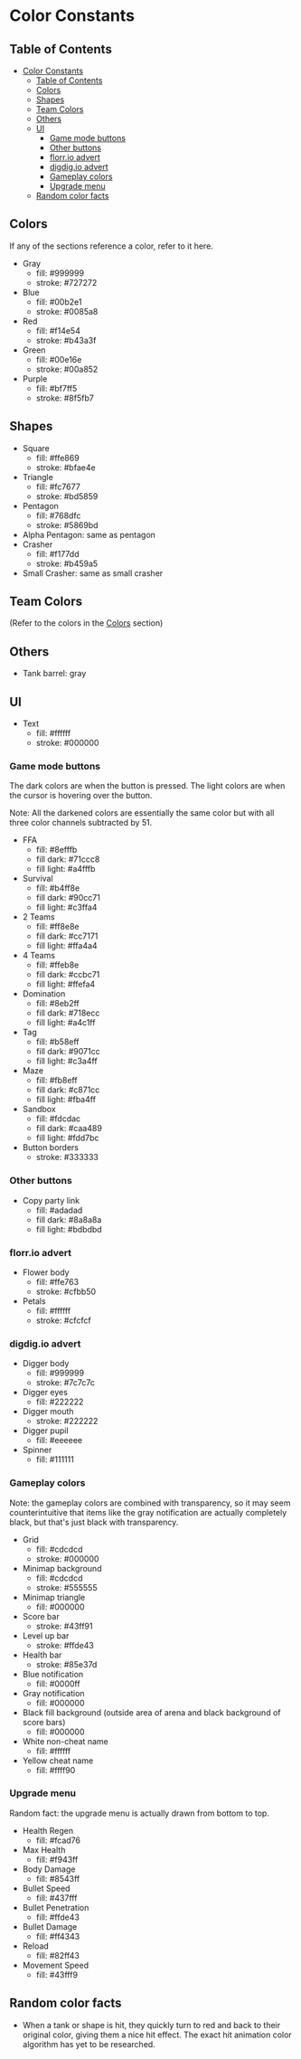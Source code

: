 # Color Constants

## Table of Contents

- [Color Constants](#color-constants)
  - [Table of Contents](#table-of-contents)
  - [Colors](#colors)
  - [Shapes](#shapes)
  - [Team Colors](#team-colors)
  - [Others](#others)
  - [UI](#ui)
    - [Game mode buttons](#game-mode-buttons)
    - [Other buttons](#other-buttons)
    - [florr.io advert](#florrio-advert)
    - [digdig.io advert](#digdigio-advert)
    - [Gameplay colors](#gameplay-colors)
    - [Upgrade menu](#upgrade-menu)
  - [Random color facts](#random-color-facts)

## Colors

If any of the sections reference a color, refer to it here.

- Gray
  - fill: #999999
  - stroke: #727272
- Blue
  - fill: #00b2e1
  - stroke: #0085a8
- Red
  - fill: #f14e54
  - stroke: #b43a3f
- Green
  - fill: #00e16e
  - stroke: #00a852
- Purple
  - fill: #bf7ff5
  - stroke: #8f5fb7

## Shapes
- Square
  - fill: #ffe869
  - stroke: #bfae4e
- Triangle
  - fill: #fc7677
  - stroke: #bd5859
- Pentagon
  - fill: #768dfc
  - stroke: #5869bd
- Alpha Pentagon: same as pentagon
- Crasher
  - fill: #f177dd
  - stroke: #b459a5
- Small Crasher: same as small crasher

## Team Colors

(Refer to the colors in the [Colors](#colors) section)

## Others

- Tank barrel: gray

## UI

- Text
  - fill: #ffffff
  - stroke: #000000

### Game mode buttons

The dark colors are when the button is pressed. The light colors are when the cursor is hovering over the button.

Note: All the darkened colors are essentially the same color but with all three color channels subtracted by 51.

- FFA
  - fill: #8efffb
  - fill dark: #71ccc8
  - fill light: #a4fffb
- Survival
  - fill: #b4ff8e
  - fill dark: #90cc71
  - fill light: #c3ffa4
- 2 Teams
  - fill: #ff8e8e
  - fill dark: #cc7171
  - fill light: #ffa4a4
- 4 Teams
  - fill: #ffeb8e
  - fill dark: #ccbc71
  - fill light: #ffefa4
- Domination
  - fill: #8eb2ff
  - fill dark: #718ecc
  - fill light: #a4c1ff
- Tag
  - fill: #b58eff
  - fill dark: #9071cc
  - fill light: #c3a4ff
- Maze
  - fill: #fb8eff
  - fill dark: #c871cc
  - fill light: #fba4ff
- Sandbox
  - fill: #fdcdac
  - fill dark: #caa489
  - fill light: #fdd7bc
- Button borders
  - stroke: #333333

### Other buttons

- Copy party link
  - fill: #adadad
  - fill dark: #8a8a8a
  - fill light: #bdbdbd

### florr.io advert

- Flower body
  - fill: #ffe763
  - stroke: #cfbb50
- Petals
  - fill: #ffffff
  - stroke: #cfcfcf

### digdig.io advert

- Digger body
  - fill: #999999
  - stroke: #7c7c7c
- Digger eyes
  - fill: #222222
- Digger mouth
  - stroke: #222222
- Digger pupil
  - fill: #eeeeee
- Spinner
  - fill: #111111

### Gameplay colors

Note: the gameplay colors are combined with transparency, so it may seem counterintuitive that items like the gray notification are actually completely black, but that's just black with transparency.

- Grid
  - fill: #cdcdcd
  - stroke: #000000
- Minimap background
  - fill: #cdcdcd
  - stroke: #555555
- Minimap triangle
  - fill: #000000
- Score bar
  - stroke: #43ff91
- Level up bar
  - stroke: #ffde43
- Health bar
  - stroke: #85e37d
- Blue notification
  - fill: #0000ff
- Gray notification
  - fill: #000000
- Black fill background (outside area of arena and black background of score bars)
  - fill: #000000
- White non-cheat name
  - fill: #ffffff
- Yellow cheat name
  - fill: #ffff90

### Upgrade menu

Random fact: the upgrade menu is actually drawn from bottom to top.

- Health Regen
  - fill: #fcad76
- Max Health
  - fill: #f943ff
- Body Damage
  - fill: #8543ff
- Bullet Speed
  - fill: #437fff
- Bullet Penetration
  - fill: #ffde43
- Bullet Damage
  - fill: #ff4343
- Reload
  - fill: #82ff43
- Movement Speed
  - fill: #43fff9

## Random color facts

- When a tank or shape is hit, they quickly turn to red and back to their original color, giving them a nice hit effect. The exact hit animation color algorithm has yet to be researched.
